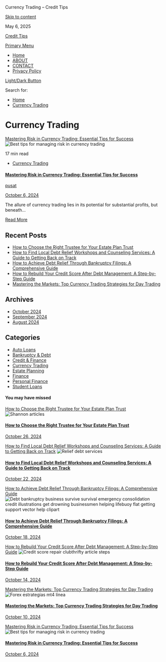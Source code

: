 Currency Trading – Credit Tips




















 



[Skip to content](#content)


May 6, 2025

[Credit Tips](http://blogdahu.info/)

[Primary Menu](javascript:void(0))

* [Home](http://blogdahu.info)
* [ABOUT](http://blogdahu.info/about/)
* [CONTACT](http://blogdahu.info/contact/)
* [Privacy Policy](http://blogdahu.info/privacy-policy/)

[Light/Dark Button](javascript:void(0))

Search for:



* [Home](http://blogdahu.info/)
* [Currency Trading](http://blogdahu.info/category/currency-trading/)

Currency Trading
================

[Mastering Risk in Currency Trading: Essential Tips for Success](http://blogdahu.info/best-tips-for-managing-risk-in-currency-trading/)
![Best tips for managing risk in currency trading](http://blogdahu.info/wp-content/uploads/2024/10/zarzadzanie-ryzykiem-huracan-trading.jpeg)

17 min read

* [Currency Trading](http://blogdahu.info/category/currency-trading/)

#### [Mastering Risk in Currency Trading: Essential Tips for Success](http://blogdahu.info/best-tips-for-managing-risk-in-currency-trading/)

[pusat](http://blogdahu.info/author/pusat/) 


[October 6, 2024](http://blogdahu.info/2024/10/)

The allure of currency trading lies in its potential for substantial profits, but beneath...

[Read More](http://blogdahu.info/best-tips-for-managing-risk-in-currency-trading/)



Recent Posts
------------

* [How to Choose the Right Trustee for Your Estate Plan Trust](http://blogdahu.info/how-to-select-a-trustee-for-your-estate-plan-trust/)
* [How to Find Local Debt Relief Workshops and Counseling Services: A Guide to Getting Back on Track](http://blogdahu.info/how-to-find-local-debt-relief-workshops-and-counseling-services/)
* [How to Achieve Debt Relief Through Bankruptcy Filings: A Comprehensive Guide](http://blogdahu.info/how-to-achieve-debt-relief-through-bankruptcy-filings/)
* [How to Rebuild Your Credit Score After Debt Management: A Step-by-Step Guide](http://blogdahu.info/how-to-rebuild-your-credit-score-after-debt-management/)
* [Mastering the Markets: Top Currency Trading Strategies for Day Trading](http://blogdahu.info/top-currency-trading-strategies-for-day-trading/)

Archives
--------

* [October 2024](http://blogdahu.info/2024/10/)
* [September 2024](http://blogdahu.info/2024/09/)
* [August 2024](http://blogdahu.info/2024/08/)

Categories
----------

* [Auto Loans](http://blogdahu.info/category/auto-loans/)
* [Bankruptcy & Debt](http://blogdahu.info/category/bankruptcy-debt/)
* [Credit & Finance](http://blogdahu.info/category/credit-finance/)
* [Currency Trading](http://blogdahu.info/category/currency-trading/)
* [Estate Planning](http://blogdahu.info/category/estate-planning/)
* [Finance](http://blogdahu.info/category/finance/)
* [Personal Finance](http://blogdahu.info/category/personal-finance/)
* [Student Loans](http://blogdahu.info/category/student-loans/)

#### You may have missed

[How to Choose the Right Trustee for Your Estate Plan Trust](http://blogdahu.info/how-to-select-a-trustee-for-your-estate-plan-trust/)
![Shannon articles](http://blogdahu.info/wp-content/uploads/2024/10/Choosing-a-trustee-for-your-estate-plan-1536x864-1-300x168.jpeg)

#### [How to Choose the Right Trustee for Your Estate Plan Trust](http://blogdahu.info/how-to-select-a-trustee-for-your-estate-plan-trust/)

[October 26, 2024](http://blogdahu.info/2024/10/)

[How to Find Local Debt Relief Workshops and Counseling Services: A Guide to Getting Back on Track](http://blogdahu.info/how-to-find-local-debt-relief-workshops-and-counseling-services/)
![Relief debt services](http://blogdahu.info/wp-content/uploads/2024/10/bigstock-Businessman-Needs-Help-Under-A-317066797-300x220.jpg)

#### [How to Find Local Debt Relief Workshops and Counseling Services: A Guide to Getting Back on Track](http://blogdahu.info/how-to-find-local-debt-relief-workshops-and-counseling-services/)

[October 22, 2024](http://blogdahu.info/2024/10/)

[How to Achieve Debt Relief Through Bankruptcy Filings: A Comprehensive Guide](http://blogdahu.info/how-to-achieve-debt-relief-through-bankruptcy-filings/)
![Debt bankruptcy business survive survival emergency consolidation credit illustrations get drowning businessmen helping lifebuoy flat getting support vector help clipart](http://blogdahu.info/wp-content/uploads/2024/10/shutterstock_605354063-300x201.jpg)

#### [How to Achieve Debt Relief Through Bankruptcy Filings: A Comprehensive Guide](http://blogdahu.info/how-to-achieve-debt-relief-through-bankruptcy-filings/)

[October 18, 2024](http://blogdahu.info/2024/10/)

[How to Rebuild Your Credit Score After Debt Management: A Step-by-Step Guide](http://blogdahu.info/how-to-rebuild-your-credit-score-after-debt-management/)
![Credit score repair clubthrifty article steps](http://blogdahu.info/wp-content/uploads/2024/10/repair-your-credit.1280x600-300x141.jpg)

#### [How to Rebuild Your Credit Score After Debt Management: A Step-by-Step Guide](http://blogdahu.info/how-to-rebuild-your-credit-score-after-debt-management/)

[October 14, 2024](http://blogdahu.info/2024/10/)

[Mastering the Markets: Top Currency Trading Strategies for Day Trading](http://blogdahu.info/top-currency-trading-strategies-for-day-trading/)
![Forex estrategias mt4 línea](http://blogdahu.info/wp-content/uploads/2024/10/day-trade-trending-strategy-cover-300x213.jpg)

#### [Mastering the Markets: Top Currency Trading Strategies for Day Trading](http://blogdahu.info/top-currency-trading-strategies-for-day-trading/)

[October 10, 2024](http://blogdahu.info/2024/10/)

[Mastering Risk in Currency Trading: Essential Tips for Success](http://blogdahu.info/best-tips-for-managing-risk-in-currency-trading/)
![Best tips for managing risk in currency trading](http://blogdahu.info/wp-content/uploads/2024/10/zarzadzanie-ryzykiem-huracan-trading-300x200.jpeg)

#### [Mastering Risk in Currency Trading: Essential Tips for Success](http://blogdahu.info/best-tips-for-managing-risk-in-currency-trading/)

[October 6, 2024](http://blogdahu.info/2024/10/)